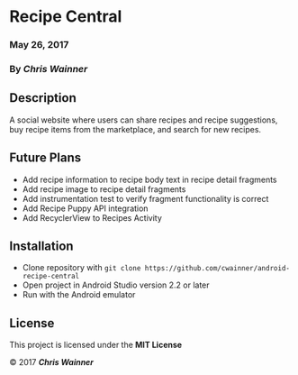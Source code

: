 # Recipe Central

### May 26, 2017

### By *_Chris Wainner_*

## Description

A social website where users can share recipes and recipe suggestions, buy recipe items from the marketplace, and search for new recipes.

## Future Plans

* Add recipe information to recipe body text in recipe detail fragments
* Add recipe image to recipe detail fragments
* Add instrumentation test to verify fragment functionality is correct
* Add Recipe Puppy API integration
* Add RecyclerView to Recipes Activity

## Installation

* Clone repository with `git clone https://github.com/cwainner/android-recipe-central`  
* Open project in Android Studio version 2.2 or later
* Run with the Android emulator

## License

This project is licensed under the **MIT License**

&copy; 2017 **_Chris Wainner_**
